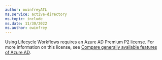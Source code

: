 ```yaml
---
author: owinfreyATL
ms.service: active-directory
ms.topic: include
ms.date: 11/30/2022
ms.author: owinfrey
---
```


Using Lifecycle Workflows requires an Azure AD Premium P2 license. For more information on this license, see [Compare generally available features of Azure AD](https://www.microsoft.com/security/business/identity-access-management/azure-ad-pricing).